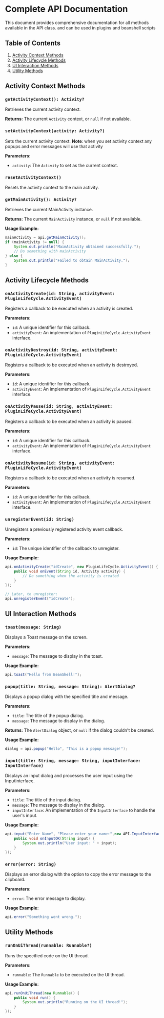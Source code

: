 # Complete API Documentation

This document provides comprehensive documentation for all methods available in the API class. and can be used in plugins and beanshell scripts

## Table of Contents

1. [Activity Context Methods](#activity-context-methods)
2. [Activity Lifecycle Methods](#activity-lifecycle-methods)
3. [UI Interaction Methods](#ui-interaction-methods)
4. [Utility Methods](#utility-methods)

## Activity Context Methods

### `getActivityContext(): Activity?`

Retrieves the current activity context.

**Returns:** The current `Activity` context, or `null` if not available.

### `setActivityContext(activity: Activity?)`

Sets the current activity context.
**Note**: when you set activity context any popups and error messages will use that activity

**Parameters:**
- `activity`: The `Activity` to set as the current context.

### `resetActivityContext()`

Resets the activity context to the main activity.

### `getMainActivity(): Activity?`

Retrieves the current MainActivity instance.

**Returns:** The current `MainActivity` instance, or `null` if not available.

**Usage Example:**
```java
mainActivity = api.getMainActivity();
if (mainActivity != null) {
    System.out.println("MainActivity obtained successfully.");
    // Do something with mainActivity
} else {
    System.out.println("Failed to obtain MainActivity.");
}
```

## Activity Lifecycle Methods

### `onActivityCreate(id: String, activityEvent: PluginLifeCycle.ActivityEvent)`

Registers a callback to be executed when an activity is created.

**Parameters:**
- `id`: A unique identifier for this callback.
- `activityEvent`: An implementation of `PluginLifeCycle.ActivityEvent` interface.

### `onActivityDestroy(id: String, activityEvent: PluginLifeCycle.ActivityEvent)`

Registers a callback to be executed when an activity is destroyed.

**Parameters:**
- `id`: A unique identifier for this callback.
- `activityEvent`: An implementation of `PluginLifeCycle.ActivityEvent` interface.

### `onActivityPause(id: String, activityEvent: PluginLifeCycle.ActivityEvent)`

Registers a callback to be executed when an activity is paused.

**Parameters:**
- `id`: A unique identifier for this callback.
- `activityEvent`: An implementation of `PluginLifeCycle.ActivityEvent` interface.

### `onActivityResume(id: String, activityEvent: PluginLifeCycle.ActivityEvent)`

Registers a callback to be executed when an activity is resumed.

**Parameters:**
- `id`: A unique identifier for this callback.
- `activityEvent`: An implementation of `PluginLifeCycle.ActivityEvent` interface.

### `unregisterEvent(id: String)`

Unregisters a previously registered activity event callback.

**Parameters:**
- `id`: The unique identifier of the callback to unregister.

**Usage Example:**
```java
api.onActivityCreate("idCreate", new PluginLifeCycle.ActivityEvent() {
    public void onEvent(String id, Activity activity) {
        // Do something when the activity is created
    }
});

// Later, to unregister:
api.unregisterEvent("idCreate");
```

## UI Interaction Methods

### `toast(message: String)`

Displays a Toast message on the screen.

**Parameters:**
- `message`: The message to display in the toast.

**Usage Example:**
```java
api.toast("Hello from BeanShell!");
```

### `popup(title: String, message: String): AlertDialog?`

Displays a popup dialog with the specified title and message.

**Parameters:**
- `title`: The title of the popup dialog.
- `message`: The message to display in the dialog.

**Returns:** The `AlertDialog` object, or `null` if the dialog couldn't be created.

**Usage Example:**
```java
dialog = api.popup("Hello", "This is a popup message!");
```

### `input(title: String, message: String, inputInterface: InputInterface)`

Displays an input dialog and processes the user input using the InputInterface.

**Parameters:**
- `title`: The title of the input dialog.
- `message`: The message to display in the dialog.
- `inputInterface`: An implementation of the `InputInterface` to handle the user's input.

**Usage Example:**
```java
api.input("Enter Name", "Please enter your name:",new API.InputInterface() {
    public void onInputOK(String input) {
        System.out.println("User input: " + input);
    }
});
```

### `error(error: String)`

Displays an error dialog with the option to copy the error message to the clipboard.

**Parameters:**
- `error`: The error message to display.

**Usage Example:**
```java
api.error("Something went wrong.");
```

## Utility Methods

### `runOnUiThread(runnable: Runnable?)`

Runs the specified code on the UI thread.

**Parameters:**
- `runnable`: The `Runnable` to be executed on the UI thread.

**Usage Example:**
```java
api.runOnUiThread(new Runnable() {
    public void run() {
        System.out.println("Running on the UI thread!");
    }
});
```
